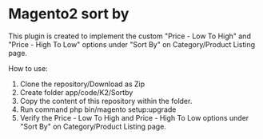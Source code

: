 # Magento2 sort by 

This plugin is created to implement the custom "Price - Low To High" and "Price - High To Low" options under "Sort By" on Category/Product Listing page.

How to use: 
1) Clone the repository/Download as Zip
2) Create folder app/code/K2/Sortby 
3) Copy the content of this repository within the folder.
4) Run command php bin/magento setup:upgrade 
5) Verify the Price - Low To High and Price - High To Low options under "Sort By" on Category/Product Listing page.